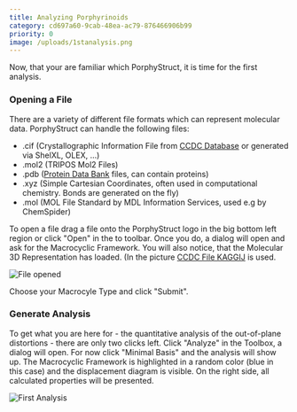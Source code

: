 ```yaml
---
title: Analyzing Porphyrinoids
category: cd697a60-9cab-48ea-ac79-876466906b99
priority: 0
image: /uploads/1stanalysis.png
---
```

Now, that your are familiar which PorphyStruct, it is time for the first analysis.

### Opening a File

There are a variety of different file formats which can represent molecular data. PorphyStruct can handle the following files:

* .cif (Crystallographic Information File from [CCDC Database](https://www.ccdc.cam.ac.uk/) or generated via ShelXL, OLEX, ...)
* .mol2 (TRIPOS Mol2 Files)
* .pdb ([Protein Data Bank](https://www.rcsb.org/) files, can contain proteins)
* .xyz (Simple Cartesian Coordinates, often used in computational chemistry. Bonds are generated on the fly)
* .mol (MOL File Standard by MDL Information Services, used e.g by ChemSpider)

To open a file drag a file onto the PorphyStruct logo in the big bottom left region or click "Open" in the to toolbar. Once you do, a dialog will open and ask for the Macrocyclic Framework. You will also notice, that the Molecular 3D Representation has loaded. (In the picture [CCDC File KAGGIJ](https://www.ccdc.cam.ac.uk/structures/Search?Ccdcid=202423&DatabaseToSearch=Published) is used.

![File opened](/uploads/open-file.png)

Choose your Macrocyle Type and click "Submit". 



### Generate Analysis

To get what you are here for - the quantitative analysis of the out-of-plane distortions - there are only two clicks left. Click "Analyze" in the Toolbox, a dialog will open. For now click "Minimal Basis" and the analysis will show up. The Macrocyclic Framework is highlighted in a random color (blue in this case) and the displacement diagram is visible. On the right side, all calculated properties will be presented.

![First Analysis](/uploads/1stanalysis.png)
